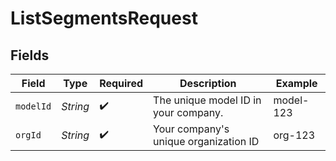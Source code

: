 # ListSegmentsRequest


## Fields

| Field                                 | Type                                  | Required                              | Description                           | Example                               |
| ------------------------------------- | ------------------------------------- | ------------------------------------- | ------------------------------------- | ------------------------------------- |
| `modelId`                             | *String*                              | :heavy_check_mark:                    | The unique model ID in your company.  | model-123                             |
| `orgId`                               | *String*                              | :heavy_check_mark:                    | Your company's unique organization ID | org-123                               |